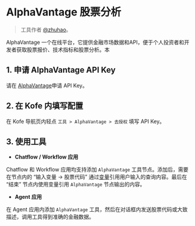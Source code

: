 # AlphaVantage 股票分析

> 工具作者 [@zhuhao](https://github.com/hwzhuhao)。

AlphaVantage 一个在线平台，它提供金融市场数据和API，便于个人投资者和开发者获取股票报价、技术指标和股票分析。本

## 1. 申请 AlphaVantage API Key

请在 [AlphaVantage](https://www.alphavantage.co/support/#api-key)申请 API Key。

## 2. 在 Kofe 内填写配置

在 Kofe 导航页内轻点 `工具 > AlphaVantage > 去授权` 填写 API Key。

## 3. 使用工具

- **Chatflow / Workflow 应用**

Chatflow 和 Workflow 应用均支持添加 `AlphaVantage` 工具节点。添加后，需要在节点内的 “输入变量 → 股票代码” 通过[变量](https://docs.dify.ai/v/zh-hans/guides/workflow/variables)引用用户输入的查询内容。最后在 “结束” 节点内使用变量引用 `AlphaVantage` 节点输出的内容。

- **Agent 应用**

在 Agent 应用内添加 `AlphaVantage` 工具，然后在对话框内发送股票代码或大致描述，调用工具得到准确的金融数据。
